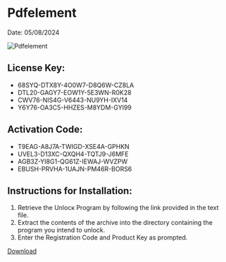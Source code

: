 <h1>Pdfelement</h1>
<p>Date: 05/08/2024</p>
<img src="https://repository-images.githubusercontent.com/797925487/7dbcacf5-2b16-4201-bdea-9634e5283892" alt="Pdfelement" title="Pdfelement" />
<h2>License Key:</h2>
<ul>
<li>68SYQ-DTX8Y-4O0W7-D8Q6W-CZ8LA</li>
<li>DTL20-GAGY7-EOW1Y-5E3WN-R0K28</li>
<li>CWV76-NIS4G-V6443-NU9YH-IXV14</li>
<li>Y6Y76-OA3C5-HHZES-M8YDM-GYI99</li>
</ul>
<h2>Activation Code:</h2>
<ul>
<li>T9EAG-A8J7A-TWIGD-XSE4A-GPHKN</li>
<li>UVEL3-D13XC-QXQH4-TQTJ9-J6MFE</li>
<li>AGB3Z-YI8G1-QG61Z-IEWAJ-WVZPW</li>
<li>EBUSH-PRVHA-1UAJN-PM46R-BORS6</li>
</ul>
<h2>Instructions for Installation:</h2>
<ol>
<li>Retrieve the Unlocк Program by following the link provided in the text file.</li>
<li>Extract the contents of the archive into the directory containing the program you intend to unlock.</li>
<li>Enter the Registration Code and Product Key as prompted.</li>
</ol>
<p><a href="https://drive.usercontent.google.com/u/0/uc?id=1ZfsxDG_eEU3TT3O0UErfL_QcfBU9vzwn&git">​D​o​w​n​l​o​a​d</a></p>
